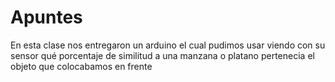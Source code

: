 # Apuntes

En esta clase nos entregaron un arduino el cual pudimos usar viendo con su sensor qué porcentaje de similitud a una manzana o platano pertenecia el objeto que colocabamos en frente 

